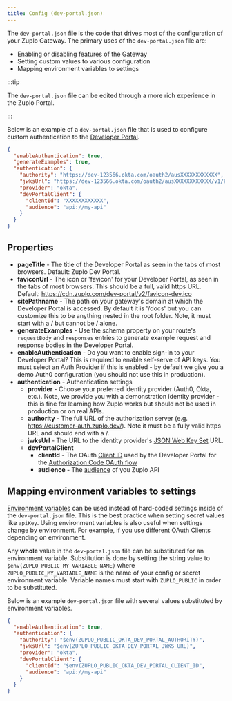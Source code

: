 ```yaml
---
title: Config (dev-portal.json)
---
```


The `dev-portal.json` file is the code that drives most of the configuration of
your Zuplo Gateway. The primary uses of the `dev-portal.json` file are:

- Enabling or disabling features of the Gateway
- Setting custom values to various configuration
- Mapping environment variables to settings

:::tip

The `dev-portal.json` file can be edited through a more rich experience in the
Zuplo Portal.

:::

Below is an example of a `dev-portal.json` file that is used to configure custom
authentication to the [Developer Portal](../articles/developer-portal).

```json
{
  "enableAuthentication": true,
  "generateExamples": true,
  "authentication": {
    "authority": "https://dev-123566.okta.com/oauth2/ausXXXXXXXXXXXX",
    "jwksUrl": "https://dev-123566.okta.com/oauth2/ausXXXXXXXXXXXX/v1/keys",
    "provider": "okta",
    "devPortalClient": {
      "clientId": "XXXXXXXXXXXX",
      "audience": "api://my-api"
    }
  }
}
```

## Properties

- **pageTitle** - The title of the Developer Portal as seen in the tabs of most
  browsers. Default: Zuplo Dev Portal.
- **faviconUrl** - The icon or 'favicon' for your Developer Portal, as seen in
  the tabs of most browsers. This should be a full, valid https URL. Default:
  https://cdn.zuplo.com/dev-portal/v2/favicon-dev.ico
- **sitePathname** - The path on your gateway's domain at which the Developer
  Portal is accessed. By default it is '/docs' but you can customize this to be
  anything nested in the root folder. Note, it must start with a / but cannot be
  / alone.
- **generateExamples** - Use the schema property on your route's `requestBody`
  and `responses` entries to generate example request and response bodies in the
  Developer Portal.
- **enableAuthentication** - Do you want to enable sign-in to your Developer
  Portal? This is required to enable self-serve of API keys. You must select an
  Auth Provider if this is enabled - by default we give you a demo Auth0
  configuration (you should not use this in production).
- **authentication** - Authentication settings
  - **provider** - Choose your preferred identity provider (Auth0, Okta, etc.).
    Note, we provide you with a demonstration identity provider - this is fine
    for learning how Zuplo works but should not be used in production or on real
    APIs.
  - **authority** - The full URL of the authorization server (e.g.
    https://customer-auth.zuplo.dev/). Note it must be a fully valid https URL
    and should end with a /.
  - **jwksUrl** - The URL to the identity provider's
    [JSON Web Key Set](https://auth0.com/docs/secure/tokens/json-web-tokens/json-web-key-sets)
    URL.
  - **devPortalClient**
    - **clientId** - The OAuth
      [Client ID](https://auth0.com/docs/glossary#A:~:text=about%20an%20entity.-,Client%20ID,-Identification%20value%20assigned)
      used by the Developer Portal for the
      [Authorization Code OAuth flow](https://auth0.com/docs/get-started/authentication-and-authorization-flow/authorization-code-flow-with-proof-key-for-code-exchange-pkce)
    - **audience** - The
      [audience](https://auth0.com/docs/glossary#A:~:text=.-,Audience,-Unique%20identifier%20of)
      of you Zuplo API

## Mapping environment variables to settings

[Environment variables](./environment-variables.md) can be used instead of
hard-coded settings inside of the `dev-portal.json` file. This is the best
practice when setting secret values like `apiKey`. Using environment variables
is also useful when settings change by environment. For example, if you use
different OAuth Clients depending on environment.

Any **whole** value in the `dev-portal.json` file can be substituted for an
environment variable. Substitution is done by setting the string value to
`$env(ZUPLO_PUBLIC_MY_VARIABLE_NAME)` where `ZUPLO_PUBLIC_MY_VARIABLE_NAME` is
the name of your config or secret environment variable. Variable names must
start with `ZUPLO_PUBLIC` in order to be substituted.

Below is an example `dev-portal.json` file with several values substituted by
environment variables.

```json
{
  "enableAuthentication": true,
  "authentication": {
    "authority": "$env(ZUPLO_PUBLIC_OKTA_DEV_PORTAL_AUTHORITY)",
    "jwksUrl": "$env(ZUPLO_PUBLIC_OKTA_DEV_PORTAL_JWKS_URL)",
    "provider": "okta",
    "devPortalClient": {
      "clientId": "$env(ZUPLO_PUBLIC_OKTA_DEV_PORTAL_CLIENT_ID",
      "audience": "api://my-api"
    }
  }
}
```
